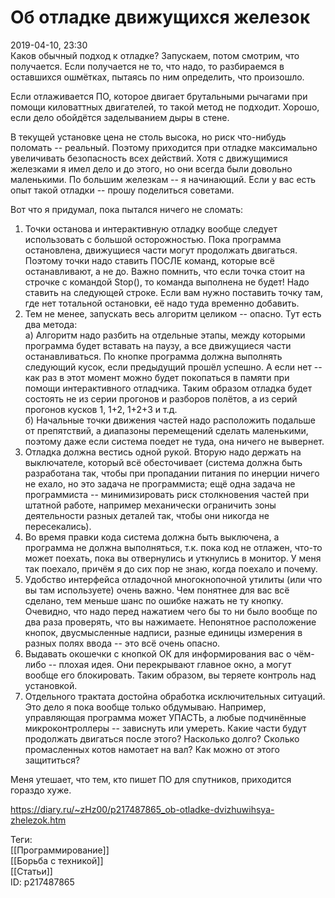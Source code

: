 Об отладке движущихся железок
==============================

   
 2019-04-10, 23:30   
  Каков обычный подход к отладке? Запускаем, потом смотрим, что получается. Если получается не то, что надо, то разбираемся в оставшихся ошмётках, пытаясь по ним определить, что произошло.   
   
 Если отлаживается ПО, которое двигает брутальными рычагами при помощи киловаттных двигателей, то такой метод не подходит. Хорошо, если дело обойдётся заделыванием дыры в стене.   
   
 В текущей установке цена не столь высока, но риск что-нибудь поломать -- реальный. Поэтому приходится при отладке максимально увеличивать безопасность всех действий. Хотя с движущимися железками я имел дело и до этого, но они всегда были довольно маленькими. По большим железкам -- я начинающий. Если у вас есть опыт такой отладки -- прошу поделиться советами.   
   
 Вот что я придумал, пока пытался ничего не сломать:   
 1. Точки останова и интерактивную отладку вообще следует использовать с большой осторожностью. Пока программа остановлена, движущиеся части могут продолжать двигаться. Поэтому точки надо ставить ПОСЛЕ команд, которые всё останавливают, а не до. Важно помнить, что если точка стоит на строчке с командой Stop(), то команда выполнена не будет! Надо ставить на следующей строке. Если вам нужно поставить точку там, где нет тотальной остановки, её надо туда временно добавить.   
 2. Тем не менее, запускать весь алгоритм целиком -- опасно. Тут есть два метода:   
 а) Алгоритм надо разбить на отдельные этапы, между которыми программа будет вставать на паузу, а все движущиеся части останавливаться. По кнопке программа должна выполнять следующий кусок, если предыдущий прошёл успешно. А если нет -- как раз в этот момент можно будет покопаться в памяти при помощи интерактивного отладчика. Таким образом отладка будет состоять не из серии прогонов и разборов полётов, а из серий прогонов кусков 1, 1+2, 1+2+3 и т.д.   
 б) Начальные точки движения частей надо расположить подальше от препятствий, а диапазоны перемещений сделать маленькими, поэтому даже если система поедет не туда, она ничего не вывернет.   
 3. Отладка должна вестись одной рукой. Вторую надо держать на выключателе, который всё обесточивает (система должна быть разработана так, чтобы при пропадании питания по инерции ничего не ехало, но это задача не программиста; ещё одна задача не программиста -- минимизировать риск столкновения частей при штатной работе, например механически ограничить зоны деятельности разных деталей так, чтобы они никогда не пересекались).   
 4. Во время правки кода система должна быть выключена, а программа не должна выполняться, т.к. пока код не отлажен, что-то может поехать, пока вы отвернулись и уткнулись в монитор. У меня так поехало, причём я до сих пор не знаю, когда поехало и почему.   
 5. Удобство интерфейса отладочной многокнопочной утилиты (или что вы там используете) очень важно. Чем понятнее для вас всё сделано, тем меньше шанс по ошибке нажать не ту кнопку. Очевидно, что надо перед нажатием чего бы то ни было вообще по два раза проверять, что вы нажимаете. Непонятное расположение кнопок, двусмысленные надписи, разные единицы измерения в разных полях ввода -- это всё очень опасно.   
 6. Выдавать окошечки с кнопкой ОК для информирования вас о чём-либо -- плохая идея. Они перекрывают главное окно, а могут вообще его блокировать. Таким образом, вы теряете контроль над установкой.   
 7. Отдельного трактата достойна обработка исключительных ситуаций. Это дело я пока вообще только обдумываю. Например, управляющая программа может УПАСТЬ, а любые подчинённые микроконтроллеры -- зависнуть или умереть. Какие части будут продолжать двигаться после этого? Насколько долго? Сколько промасленных котов намотает на вал? Как можно от этого защититься?   
   
 Меня утешает, что тем, кто пишет ПО для спутников, приходится гораздо хуже.   
    
 <https://diary.ru/~zHz00/p217487865_ob-otladke-dvizhuwihsya-zhelezok.htm>   
   
 Теги:   
 [[Программирование]]   
 [[Борьба с техникой]]   
 [[Статьи]]   
 ID: p217487865